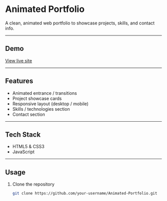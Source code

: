 # Animated Portfolio

A clean, animated web portfolio to showcase projects, skills, and contact info.

---

## Demo

[View live site](https://iamro045.github.io/Animated-Portfolio/)

---

## Features

- Animated entrance / transitions  
- Project showcase cards  
- Responsive layout (desktop / mobile)  
- Skills / technologies section  
- Contact section  

---

## Tech Stack

- HTML5 & CSS3  
- JavaScript  

---

## Usage

1. Clone the repository  
   ```bash
   git clone https://github.com/your-username/Animated-Portfolio.git
